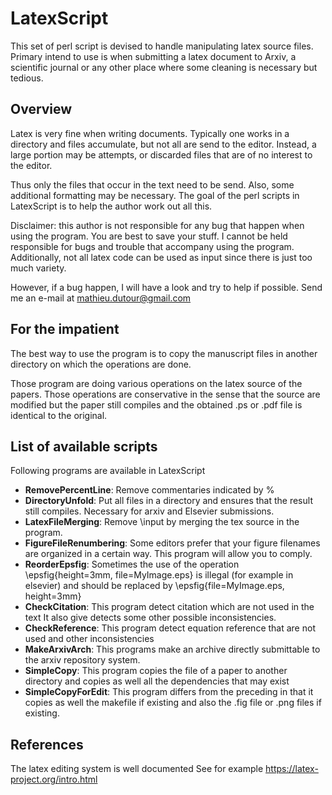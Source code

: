 LatexScript
===========

This set of perl script is devised to handle manipulating
latex source files. Primary intend to use is when submitting
a latex document to Arxiv, a scientific journal or any other
place where some cleaning is necessary but tedious.

Overview
--------

Latex is very fine when writing documents. Typically one works
in a directory and files accumulate, but not all are send to
the editor. Instead, a large portion may be attempts, or discarded
files that are of no interest to the editor.

Thus only the files that occur in the text need to be send.
Also, some additional formatting may be necessary. The goal
of the perl scripts in LatexScript is to help the author work
out all this.

Disclaimer: this author is not responsible for any bug that
happen when using the program. You are best to save your stuff.
I cannot be held responsible for bugs and trouble that accompany
using the program. Additionally, not all latex code can be
used as input since there is just too much variety.

However, if a bug happen, I will have a look and try to help
if possible. Send me an e-mail at mathieu.dutour@gmail.com

For the impatient
-----------------

The best way to use the program is to copy the manuscript files
in another directory on which the operations are done.

Those program are doing various operations on the latex source
of the papers. Those operations are conservative in the sense
that the source are modified but the paper still compiles and the
obtained .ps or .pdf file is identical to the original.

List of available scripts
-------------------------

Following programs are available in LatexScript
  * **RemovePercentLine**: Remove commentaries indicated by %
  * **DirectoryUnfold**: Put all files in a directory and ensures
that the result still compiles. Necessary for arxiv and
Elsevier submissions.
  * **LatexFileMerging**: Remove \input by merging the tex source in the program.
  * **FigureFileRenumbering**: Some editors prefer that your figure filenames
are organized in a certain way. This program will allow you to comply.
  * **ReorderEpsfig**: Sometimes the use of the operation
\epsfig{height=3mm, file=MyImage.eps} is illegal (for example in elsevier)
and should be replaced by
\epsfig{file=MyImage.eps, height=3mm}
  * **CheckCitation**: This program detect citation which are not used in the text It also give detects some other possible inconsistencies.
  * **CheckReference**: This program detect equation reference that are not used and other inconsistencies
  * **MakeArxivArch**: This programs make an archive directly submittable to the arxiv
repository system.
  * **SimpleCopy**: This program copies the file of a paper to another directory and copies as well all the dependencies that may exist
  * **SimpleCopyForEdit**: This program differs from the preceding in that it copies as well the makefile if existing and also the .fig file or .png files if existing.


References
----------

The latex editing system is well documented See for example https://latex-project.org/intro.html

